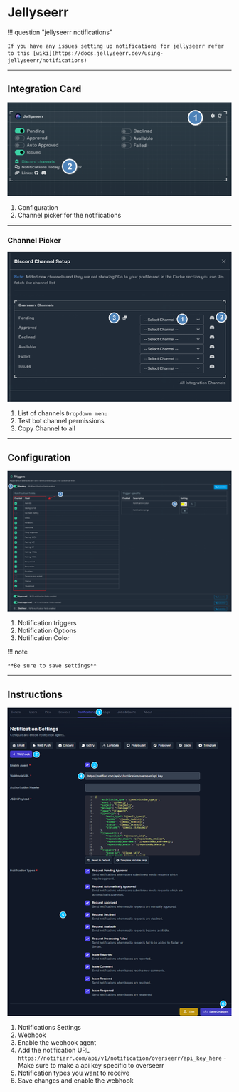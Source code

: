 # Jellyseerr

!!! question "jellyseerr notifications"

    If you have any issues setting up notifications for jellyseerr refer to this [wiki](https://docs.jellyseerr.dev/using-jellyseerr/notifications)

---

## Integration Card

![instructions2.png](../../assets/screenshots/integrations/jellyseerr/trigger-channel.png)

1. Configuration
2. Channel picker for the notifications

---

### Channel Picker

![instructions3.png](../../assets/screenshots/integrations/jellyseerr/channel-picker.png)

1. List of channels `Dropdown menu`
2. Test bot channel permissions
3. Copy Channel to all

---

## Configuration

![instructions4.png](../../assets/screenshots/integrations/jellyseerr/configuration.png)

1. Notification triggers
2. Notification Options
3. Notification Color

!!! note

    **Be sure to save settings**

---

## Instructions

![instructions1.png](../../assets/screenshots/integrations/jellyseerr/instructions.png)

1. Notifications Settings
2. Webhook
3. Enable the webhook agent
4. Add the notification URL `https://notifiarr.com/api/v1/notification/overseerr/api_key_here` - Make sure to make a api key specific to overseerr
5. Notification types you want to receive
6. Save changes and enable the webhook
